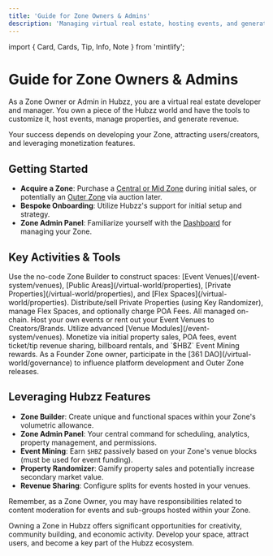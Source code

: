 ```yaml
---
title: 'Guide for Zone Owners & Admins'
description: 'Managing virtual real estate, hosting events, and generating revenue in Hubzz.'
---
```


import { Card, Cards, Tip, Info, Note } from 'mintlify';

# Guide for Zone Owners & Admins

As a Zone Owner or Admin in Hubzz, you are a virtual real estate developer and manager. You own a piece of the Hubzz world and have the tools to customize it, host events, manage properties, and generate revenue.

<Tip>
Your success depends on developing your Zone, attracting users/creators, and leveraging monetization features.
</Tip>

## Getting Started

*   **Acquire a Zone**: Purchase a [Central or Mid Zone](/virtual-world/index#zone-types) during initial sales, or potentially an [Outer Zone](/virtual-world/index#zone-types) via auction later.
*   **Bespoke Onboarding**: Utilize Hubzz's support for initial setup and strategy.
*   **Zone Admin Panel**: Familiarize yourself with the [Dashboard](/experience/dashboard#zone-admin-panel) for managing your Zone.

## Key Activities & Tools

<Cards>
  <Card
    title="Develop Your Zone"
    icon="hammer"
    href="/experience/creation-tools"
  >
    Use the no-code Zone Builder to construct spaces: [Event Venues](/event-system/venues), [Public Areas](/virtual-world/properties), [Private Properties](/virtual-world/properties), and [Flex Spaces](/virtual-world/properties).
  </Card>
  <Card
    title="Manage Properties"
    icon="house-user"
    href="/virtual-world/properties"
  >
    Distribute/sell Private Properties (using Key Randomizer), manage Flex Spaces, and optionally charge POA Fees. All managed on-chain.
  </Card>
  <Card
    title="Host & Facilitate Events"
    icon="calendar-star"
    href="/event-system/index"
  >
    Host your own events or rent out your Event Venues to Creators/Brands. Utilize advanced [Venue Modules](/event-system/venues).
  </Card>
  <Card
    title="Generate Revenue"
    icon="cash-register"
    href="/tokenomics/revenue"
  >
    Monetize via initial property sales, POA fees, event ticket/tip revenue sharing, billboard rentals, and `$HBZ` Event Mining rewards.
  </Card>
  <Card
    title="Govern the Platform"
    icon="landmark-flag"
    href="/virtual-world/governance"
  >
    As a Founder Zone owner, participate in the [361 DAO](/virtual-world/governance) to influence platform development and Outer Zone releases.
  </Card>
</Cards>

## Leveraging Hubzz Features

*   **Zone Builder**: Create unique and functional spaces within your Zone's volumetric allowance.
*   **Zone Admin Panel**: Your central command for scheduling, analytics, property management, and permissions.
*   **Event Mining**: Earn `$HBZ` passively based on your Zone's venue blocks (must be used for event funding).
*   **Property Randomizer**: Gamify property sales and potentially increase secondary market value.
*   **Revenue Sharing**: Configure splits for events hosted in your venues.

<Note>
Remember, as a Zone Owner, you may have responsibilities related to content moderation for events and sub-groups hosted within your Zone.
</Note>

Owning a Zone in Hubzz offers significant opportunities for creativity, community building, and economic activity. Develop your space, attract users, and become a key part of the Hubzz ecosystem. 